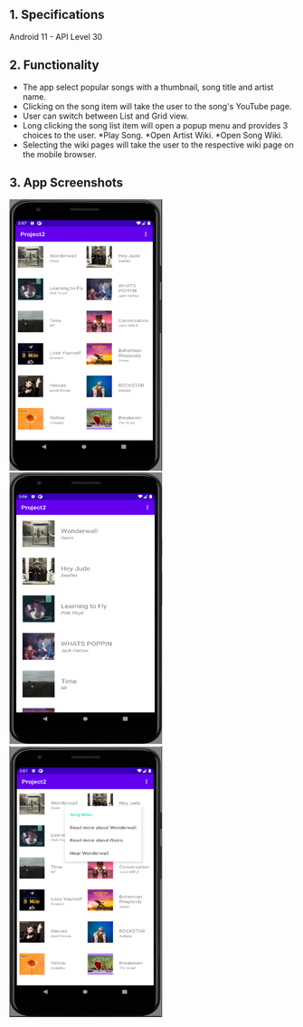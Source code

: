 ## 1. Specifications

Android 11 - API Level 30 <br>

## 2. Functionality

- The app select popular songs with a thumbnail, song title and artist name.
- Clicking on the song item will take the user to the song's YouTube page.
- User can switch between List and Grid view.
- Long clicking the song list item will open a popup menu and provides 3 choices to the user.
  *Play Song.
  *Open Artist Wiki.
  *Open Song Wiki.
- Selecting the wiki pages will take the user to the respective wiki page on the mobile browser.

## 3. App Screenshots

<p float="left">
  <img src="https://github.com/js-shashwath/Mp3-android-application/blob/main/home_grid.png" width=270 height=480" />
  <img src="https://github.com/js-shashwath/Mp3-android-application/blob/main/home_list.png" width=270 height=480" /> 
  <img src="https://github.com/js-shashwath/Mp3-android-application/blob/main/long_press.png" width=270 height=480" />
</p>
